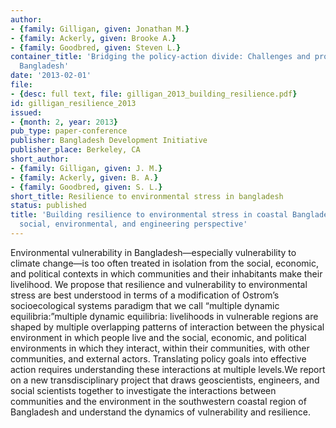 ```yaml
---
author:
- {family: Gilligan, given: Jonathan M.}
- {family: Ackerly, given: Brooke A.}
- {family: Goodbred, given: Steven L.}
container_title: 'Bridging the policy-action divide: Challenges and prospects for
  Bangladesh'
date: '2013-02-01'
file:
- {desc: full text, file: gilligan_2013_building_resilience.pdf}
id: gilligan_resilience_2013
issued:
- {month: 2, year: 2013}
pub_type: paper-conference
publisher: Bangladesh Development Initiative
publisher_place: Berkeley, CA
short_author:
- {family: Gilligan, given: J. M.}
- {family: Ackerly, given: B. A.}
- {family: Goodbred, given: S. L.}
short_title: Resilience to environmental stress in bangladesh
status: published
title: 'Building resilience to environmental stress in coastal Bangladesh: An integrated
  social, environmental, and engineering perspective'
---
```

Environmental vulnerability in Bangladesh&#8212;especially vulnerability to climate change&#8212;is too often treated in isolation from the social, economic, and political contexts in which communities and their inhabitants make their livelihood. We propose that resilience and vulnerability to environmental stress are best understood in terms of a modification of Ostrom&#8217;s socioecological systems paradigm that we call &#8220;multiple dynamic equilibria:&#8221;multiple dynamic equilibria: livelihoods in vulnerable regions are shaped by multiple overlapping patterns of interaction between the physical environment in which people live and the social, economic, and political environments in which they interact, within their communities, with other communities, and external actors. Translating policy goals into effective action requires understanding these interactions at multiple levels.We report on a new transdisciplinary project that draws geoscientists, engineers, and social scientists together to investigate the interactions between communities and the environment in the southwestern coastal region of Bangladesh and understand the dynamics of vulnerability and resilience.
